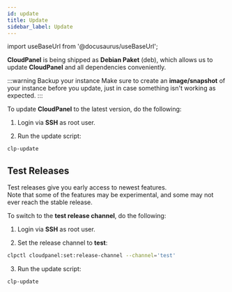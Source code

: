 ```yaml
---
id: update
title: Update
sidebar_label: Update
---
```


import useBaseUrl from '@docusaurus/useBaseUrl';

**CloudPanel** is being shipped as **Debian Paket** (deb), which allows us to update **CloudPanel** and all dependencies conveniently.

:::warning Backup your instance
Make sure to create an **image/snapshot** of your instance before you update, just in case something isn't working as expected.
:::

To update **CloudPanel** to the latest version, do the following:

1. Login via **SSH** as root user.

2. Run the update script:

```bash
clp-update
```

## Test Releases

Test releases give you early access to newest features. <br />
Note that some of the features may be experimental, and some may not ever reach the stable release.

To switch to the **test release channel**, do the following:

1. Login via **SSH** as root user.

2. Set the release channel to **test**:

```bash
clpctl cloudpanel:set:release-channel --channel='test'
```

3. Run the update script:

```bash
clp-update
```